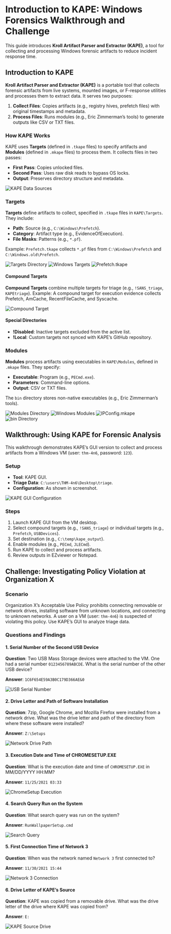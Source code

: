 # Introduction to KAPE: Windows Forensics Walkthrough and Challenge

This guide introduces **Kroll Artifact Parser and Extractor (KAPE)**, a tool for collecting and processing Windows forensic artifacts to reduce incident response time. 

## Introduction to KAPE

**Kroll Artifact Parser and Extractor (KAPE)** is a portable tool that collects forensic artifacts from live systems, mounted images, or F-response utilities and processes them to extract data. It serves two purposes:
1. **Collect Files**: Copies artifacts (e.g., registry hives, prefetch files) with original timestamps and metadata.
2. **Process Files**: Runs modules (e.g., Eric Zimmerman’s tools) to generate outputs like CSV or TXT files.

### How KAPE Works
KAPE uses **Targets** (defined in `.tkape` files) to specify artifacts and **Modules** (defined in `.mkape` files) to process them. It collects files in two passes:
- **First Pass**: Copies unlocked files.
- **Second Pass**: Uses raw disk reads to bypass OS locks.
- **Output**: Preserves directory structure and metadata.

![KAPE Data Sources](screenshots/1.png)

### Targets
**Targets** define artifacts to collect, specified in `.tkape` files in `KAPE\Targets`. They include:
- **Path**: Source (e.g., `C:\Windows\Prefetch`).
- **Category**: Artifact type (e.g., EvidenceOfExecution).
- **File Masks**: Patterns (e.g., `*.pf`).

Example: `Prefetch.tkape` collects `*.pf` files from `C:\Windows\Prefetch` and `C:\Windows.old\Prefetch`.

![Targets Directory](screenshots/2.png)
![Windows Targets](screenshots/3.png)
![Prefetch.tkape](screenshots/4.png)

#### Compound Targets
**Compound Targets** combine multiple targets for triage (e.g., `!SANS_triage`, `KAPEtriage`). Example: A compound target for execution evidence collects Prefetch, AmCache, RecentFileCache, and Syscache.

![Compound Target](screenshots/5.png)

#### Special Directories
- **!Disabled**: Inactive targets excluded from the active list.
- **!Local**: Custom targets not synced with KAPE’s GitHub repository.

### Modules
**Modules** process artifacts using executables in `KAPE\Modules`, defined in `.mkape` files. They specify:
- **Executable**: Program (e.g., `PECmd.exe`).
- **Parameters**: Command-line options.
- **Output**: CSV or TXT files.

The `bin` directory stores non-native executables (e.g., Eric Zimmerman’s tools).

![Modules Directory](screenshots/6.png)
![Windows Modules](screenshots/7.png)
![IPConfig.mkape](screenshots/8.png)
![bin Directory](screenshots/9.png)

## Walkthrough: Using KAPE for Forensic Analysis

This walkthrough demonstrates KAPE’s GUI version to collect and process artifacts from a Windows VM (user: `thm-4n6`, password: `123`).

### Setup
- **Tool**: KAPE GUI.
- **Triage Data**: `C:\users\THM-4n6\Desktop\triage`.
- **Configuration**: As shown in screenshot.

![KAPE GUI Configuration](screenshots/10.png)

### Steps
1. Launch KAPE GUI from the VM desktop.
2. Select compound targets (e.g., `!SANS_triage`) or individual targets (e.g., `Prefetch`, `USBDevices`).
3. Set destination (e.g., `C:\temp\kape_output`).
4. Enable modules (e.g., `PECmd`, `JLECmd`).
5. Run KAPE to collect and process artifacts.
6. Review outputs in EZviewer or Notepad.

## Challenge: Investigating Policy Violation at Organization X

### Scenario
Organization X’s Acceptable Use Policy prohibits connecting removable or network drives, installing software from unknown locations, and connecting to unknown networks. A user on a VM (user: `thm-4n6`) is suspected of violating this policy. Use KAPE’s GUI to analyze triage data.

### Questions and Findings

#### 1. Serial Number of the Second USB Device
**Question**: Two USB Mass Storage devices were attached to the VM. One had a serial number `0123456789ABCDE`. What is the serial number of the other USB device?

**Answer**: `1C6F654E59A3B0C179D366AE&0`

![USB Serial Number](screenshots/11.png)

#### 2. Drive Letter and Path of Software Installation
**Question**: 7zip, Google Chrome, and Mozilla Firefox were installed from a network drive. What was the drive letter and path of the directory from where these software were installed?

**Answer**: `Z:\Setups`

![Network Drive Path](screenshots/12.png)

#### 3. Execution Date and Time of CHROMESETUP.EXE
**Question**: What is the execution date and time of `CHROMESETUP.EXE` in MM/DD/YYYY HH:MM?

**Answer**: `11/25/2021 03:33`

![ChromeSetup Execution](screenshots/13.png)

#### 4. Search Query Run on the System
**Question**: What search query was run on the system?

**Answer**: `RunWallpaperSetup.cmd`

![Search Query](screenshots/14.png)

#### 5. First Connection Time of Network 3
**Question**: When was the network named `Network 3` first connected to?

**Answer**: `11/30/2021 15:44`

![Network 3 Connection](screenshots/15.png)

#### 6. Drive Letter of KAPE’s Source
**Question**: KAPE was copied from a removable drive. What was the drive letter of the drive where KAPE was copied from?

**Answer**: `E:`

![KAPE Source Drive](screenshots/16.png)
